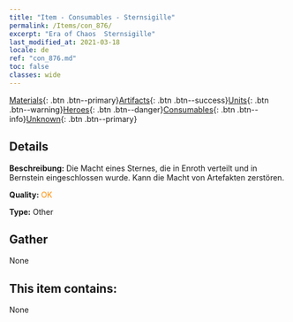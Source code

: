```yaml
---
title: "Item - Consumables - Sternsigille"
permalink: /Items/con_876/
excerpt: "Era of Chaos  Sternsigille"
last_modified_at: 2021-03-18
locale: de
ref: "con_876.md"
toc: false
classes: wide
---
```

 [Materials](/de/Items/){: .btn .btn--primary}[Artifacts](/de/Items/Artifacts/){: .btn .btn--success}[Units](/de/Items/Units/){: .btn .btn--warning}[Heroes](/de/Items/Heroes/){: .btn .btn--danger}[Consumables](/de/Items/Consumables/){: .btn .btn--info}[Unknown](/de/Items/Unknown/){: .btn .btn--primary}

## Details
 **Beschreibung:** Die Macht eines Sternes, die in Enroth verteilt und in Bernstein eingeschlossen wurde. Kann die Macht von Artefakten zerstören.

 **Quality:** <span style="color: #FF8C00">OK</span>

 **Type:** Other

## Gather

  None

## This item contains:

  None

